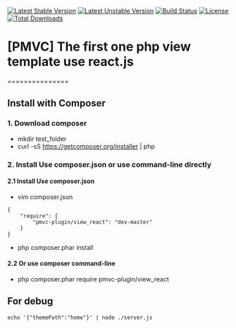 [![Latest Stable Version](https://poser.pugx.org/pmvc-plugin/view_react/v/stable)](https://packagist.org/packages/pmvc-plugin/view_react) 
[![Latest Unstable Version](https://poser.pugx.org/pmvc-plugin/view_react/v/unstable)](https://packagist.org/packages/pmvc-plugin/view_react) 
[![Build Status](https://travis-ci.org/pmvc-plugin/view_react.svg?branch=master)](https://travis-ci.org/pmvc-plugin/view_react)
[![License](https://poser.pugx.org/pmvc-plugin/view_react/license)](https://packagist.org/packages/pmvc-plugin/view_react)
[![Total Downloads](https://poser.pugx.org/pmvc-plugin/view_react/downloads)](https://packagist.org/packages/pmvc-plugin/view_react) 

# [PMVC] The first one php view template use react.js  
===============

## Install with Composer
### 1. Download composer
   * mkdir test_folder
   * curl -sS https://getcomposer.org/installer | php

### 2. Install Use composer.json or use command-line directly
#### 2.1 Install Use composer.json
   * vim composer.json
```
{
    "require": {
        "pmvc-plugin/view_react": "dev-master"
    }
}
```
   * php composer.phar install

#### 2.2 Or use composer command-line
   * php composer.phar require pmvc-plugin/view_react


## For debug
```
echo '{"themePath":"home"}' | node ./server.js
```
